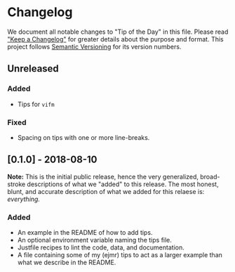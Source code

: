 Changelog
=========

We document all notable changes to "Tip of the Day" in this file.
Please read ["Keep a Changelog"](https://keepachangelog.com/en/1.0.0/)
for greater details about the purpose and format.  This project follows
[Semantic Versioning](https://semver.org/) for its version numbers.

## Unreleased

### Added
- Tips for `vifm`
### Fixed
- Spacing on tips with one or more line-breaks.

## [0.1.0] - 2018-08-10

**Note:** This is the initial public release, hence the very
generalized, broad-stroke descriptions of what we "added" to this
release.  The most honest, blunt, and accurate description of what
we added for this relaese is: *everything.*

### Added
- An example in the README of how to add tips.
- An optional environment variable naming the tips file.
- Justfile recipes to lint the code, data, and documentation.
- A file containing some of my (ejmr) tips to act as a larger example
  than what we describe in the README.
